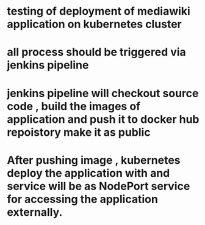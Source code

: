 # testing of deployment of mediawiki application on kubernetes cluster
# all process should be triggered via jenkins pipeline
# jenkins pipeline will checkout source code , build the images of application and push it to docker hub repoistory make it as public 
# After pushing image , kubernetes deploy the application with and service will be as NodePort service for accessing the application externally.
